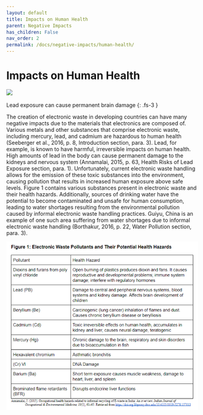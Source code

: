 ```yaml
---
layout: default
title: Impacts on Human Health
parent: Negative Impacts
has_children: False
nav_order: 2
permalink: /docs/negative-impacts/human-health/
---
```


# Impacts on Human Health

![](https://img.purch.com/w/660/aHR0cDovL3d3dy5saXZlc2NpZW5jZS5jb20vaW1hZ2VzL2kvMDAwLzAzOS84NDcvb3JpZ2luYWwvc2h1dHRlcnN0b2NrXzEwMTAwMDcwNy5qcGc=)

Lead exposure can cause permanent brain damage
{: .fs-3 }

The creation of electronic waste in developing countries can have many negative impacts due to the materials that electronics are composed of. Various metals and other substances that comprise electronic waste, including mercury, lead, and cadmium are hazardous to human health (Seeberger et al., 2016, p. 8, Introduction section, para. 3). Lead, for example, is known to have harmful, irreversible impacts on human health. High amounts of lead in the body can cause permanent damage to the kidneys and nervous system (Annamalai, 2015, p. 63, Health Risks of Lead Exposure section, para. 1).  Unfortunately, current electronic waste handling allows for the emission of these toxic substances into the environment, causing pollution that results in increased human exposure above safe levels. Figure 1 contains various substances present in electronic waste and their health hazards. Additionally, sources of drinking water have the potential to become contaminated and unsafe for human consumption, leading to water shortages resulting from the environmental pollution caused by informal electronic waste handling practices. Guiyu, China is an example of one such area suffering from water shortages due to informal electronic waste handling (Borthakur, 2016, p. 22, Water Pollution section, para. 3). 

![](humanhealthtable.PNG)
